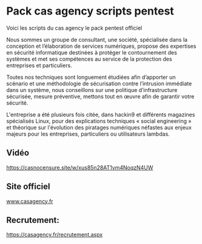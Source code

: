 # Pack cas agency scripts pentest

Voici les scripts du cas agency le pack pentest officiel


Nous sommes un groupe de consultant, une société, spécialisée dans la conception et l’élaboration de services numériques, propose des expertises en sécurité informatique destinées à protéger le contournement des systèmes et met ses compétences au service de la protection des entreprises et particuliers.

Toutes nos techniques sont longuement étudiées afin d’apporter un scénario et une méthodologie de sécurisation contre l’intrusion immédiate dans un système, nous conseillons sur une politique d’infrastructure sécurisée, mesure préventive, mettons tout en œuvre afin de garantir votre sécurité.

L'entreprise a été plusieurs fois citée, dans hackin9 et différents magazines spécialisés Linux, pour des explications techniques « social engineering » et théorique sur l'évolution des piratages numériques néfastes aux enjeux majeurs pour les entreprises, particuliers ou utilisateurs lambdas.


Vidéo
-----
https://casnocensure.site/w/xus85n28AT1vm4NoqzN4UW


Site officiel
--------------
www.casagency.fr


Recrutement:
------------
https://casagency.fr/recrutement.aspx
